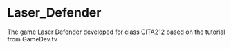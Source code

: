 # Laser_Defender
 The game Laser Defender developed for class CITA212 based on the tutorial from GameDev.tv
